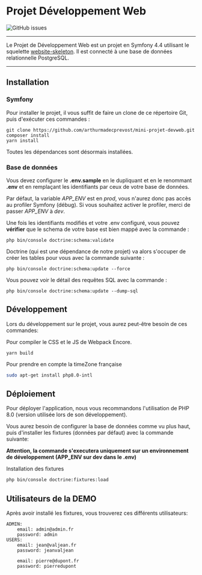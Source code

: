 # Projet Développement Web

![GitHub issues](https://img.shields.io/github/issues/arthurmadecprevost/arthurmadecprevost/mini-projet-devweb?label=issues)

****

Le Projet de Développement Web est un projet en Symfony 4.4 utilisant le squelette [website-skeleton](https://packagist.org/packages/symfony/website-skeleton#v4.4.99).
Il est connecté à une base de données relationnelle PostgreSQL.
****
## Installation
### Symfony
Pour installer le projet, il vous suffit de faire un clone de ce répertoire Git, puis d'exécuter ces commandes :
    
    git clone https://github.com/arthurmadecprevost/mini-projet-devweb.git
    composer install
    yarn install
Toutes les dépendances sont désormais installées. 
### Base de données
Vous devez configurer le **.env.sample** en le dupliquant et en le renommant **.env** et en remplaçant les identifiants par ceux de votre base de données.

Par défaut, la variable _APP_ENV_ est en _prod_, vous n'aurez donc pas accès au profiler Symfony (débug). Si vous souhaitez activer le profiler, merci de passer _APP_ENV_ à _dev_.

Une fois les identifiants modifiés et votre .env configuré, vous pouvez **vérifier** que le schema de votre base est bien mappé avec la commande :
    
    php bin/console doctrine:schema:validate
Doctrine (qui est une dépendance de notre projet) va alors s'occuper de créer les tables pour vous avec la commande suivante :

    php bin/console doctrine:schema:update --force

Vous pouvez voir le détail des requêtes SQL avec la commande :

    php bin/console doctrine:schema:update --dump-sql

## Développement
Lors du développement sur le projet, vous aurez peut-être besoin de ces commandes:

Pour compiler le CSS et le JS de Webpack Encore.

    yarn build

Pour prendre en compte la timeZone française
```bash
sudo apt-get install php8.0-intl
```


## Déploiement

Pour déployer l'application, nous vous recommandons l'utilisation de PHP 8.0 (version utilisée lors de son développement).

Vous aurez besoin de configurer la base de données comme vu plus haut, puis d'installer les fixtures (données par défaut) avec la commande suivante:

**Attention, la commande s'executera uniquement sur un environnement de développement (APP_ENV sur dev dans le .env)**

Installation des fixtures
```bash
php bin/console doctrine:fixtures:load
```

## Utilisateurs de la DEMO

Après avoir installé les fixtures, vous trouverez ces différents utilisateurs:
``` 
ADMIN:
    email: admin@admin.fr
    password: admin
USERS:
    email: jean@valjean.fr
    password: jeanvaljean
    
    email: pierre@dupont.fr
    password: pierredupont
```